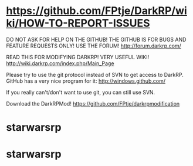 https://github.com/FPtje/DarkRP/wiki/HOW-TO-REPORT-ISSUES
======
DO NOT ASK FOR HELP ON THE GITHUB! THE GITHUB IS FOR BUGS AND FEATURE REQUESTS ONLY! USE THE FORUM!
http://forum.darkrp.com/

READ THIS FOR MODIFYING DARKRP! VERY USEFUL WIKI!
http://wiki.darkrp.com/index.php/Main_Page

Please try to use the git protocol instead of SVN to get access to DarkRP. GitHub has a very nice program for it:
http://windows.github.com/


If you really can't/don't want to use git, you can still use SVN.

Download the DarkRPMod!
https://github.com/FPtje/darkrpmodification
# starwarsrp
# starwarsrp
